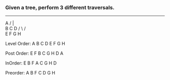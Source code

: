 ### Given a tree, perform 3 different traversals.

--- 

  A
/ | \
B C D
/ \ / \
E F G H

Level Order: A B C D E F G H 

Post Order: E F B C G H D A

InOrder: E B F A C G H D

Preorder: A B F C D G H